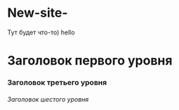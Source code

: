 # New-site-
Тут будет что-то)
hello 
# Заголовок первого уровня #

### Заголовок третьего уровня ###

###### Заголовок шестого уровня ######
